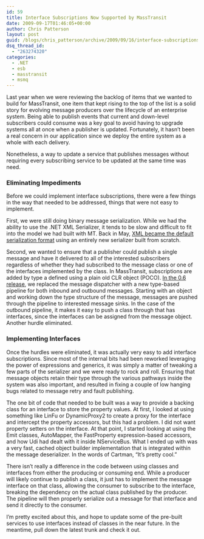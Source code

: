 ```yaml
---
id: 59
title: Interface Subscriptions Now Supported by MassTransit
date: 2009-09-17T01:46:05+00:00
author: Chris Patterson
layout: post
guid: /blogs/chris_patterson/archive/2009/09/16/interface-subscriptions-now-supported-by-masstransit.aspx
dsq_thread_id:
  - "263274320"
categories:
  - .NET
  - esb
  - masstransit
  - msmq
---
```

Last year when we were reviewing the backlog of items that we wanted to build for MassTransit, one item that kept rising to the top of the list is a solid story for evolving message producers over the lifecycle of an enterprise system. Being able to publish events that current and down-level subscribers could consume was a key goal to avoid having to upgrade systems all at once when a publisher is updated. Fortunately, it hasn&#8217;t been a real concern in our application since we deploy the entire system as a whole with each delivery.

Nonetheless, a way to update a service that publishes messages without requiring every subscribing service to be updated at the same time was need.

### Eliminating Impediments

Before we could implement interface subscriptions, there were a few things in the way that needed to be addressed, things that were not easy to implement.

First, we were still doing binary message serialization. While we had the ability to use the .NET XML Serializer, it tends to be slow and difficult to fit into the model we had built with MT. Back in May, [XML became the default serialization format](http://blog.phatboyg.com/2009/05/27/masstransit-now-speaks-xml-by-default-2/) using an entirely new serializer built from scratch.

Second, we wanted to ensure that a publisher could publish a single message and have it delivered to all of the interested subscribers regardless of whether they had subscribed to the message class or one of the interfaces implemented by the class. In MassTransit, subscriptions are added by type a defined using a plain old CLR object (POCO). [In the 0.6 release](http://blog.phatboyg.com/2009/03/30/masstransit-06-release-candidate/), we replaced the message dispatcher with a new type-based pipeline for both inbound and outbound messages. Starting with an object and working down the type structure of the message, messages are pushed through the pipeline to interested message sinks. In the case of the outbound pipeline, it makes it easy to push a class through that has interfaces, since the interfaces can be assigned from the message object. Another hurdle eliminated.

### Implementing Interfaces

Once the hurdles were eliminated, it was actually very easy to add interface subscriptions. Since most of the internal bits had been reworked leveraging the power of expressions and generics, it was simply a matter of tweaking a few parts of the serializer and we were ready to rock and roll. Ensuring that message objects retain their type through the various pathways inside the system was also important, and resulted in fixing a couple of low hanging bugs related to message retry and fault publishing. 

The one bit of code that needed to be built was a way to provide a backing class for an interface to store the property values. At first, I looked at using something like LinFu or DynamicProxy2 to create a proxy for the interface and intercept the property accessors, but this had a problem. I did not want property setters on the interface. At that point, I started looking at using the Emit classes, AutoMapper, the FastProperty expression-based accessors, and how Udi had dealt with it inside NServiceBus. What I ended up with was a very fast, cached object builder implementation that is integrated within the message deserializer. In the words of Cartman, &#8220;It&#8217;s pretty cool.&#8221; 

There isn&#8217;t really a difference in the code between using classes and interfaces from either the producing or consuming end. While a producer will likely continue to publish a class, it just has to implement the message interface on that class, allowing the consumer to subscribe to the interface, breaking the dependency on the actual class published by the producer. The pipeline will then properly serialize out a message for that interface and send it directly to the consumer. 

I&#8217;m pretty excited about this, and hope to update some of the pre-built services to use interfaces instead of classes in the near future. In the meantime, pull down the latest trunk and check it out.